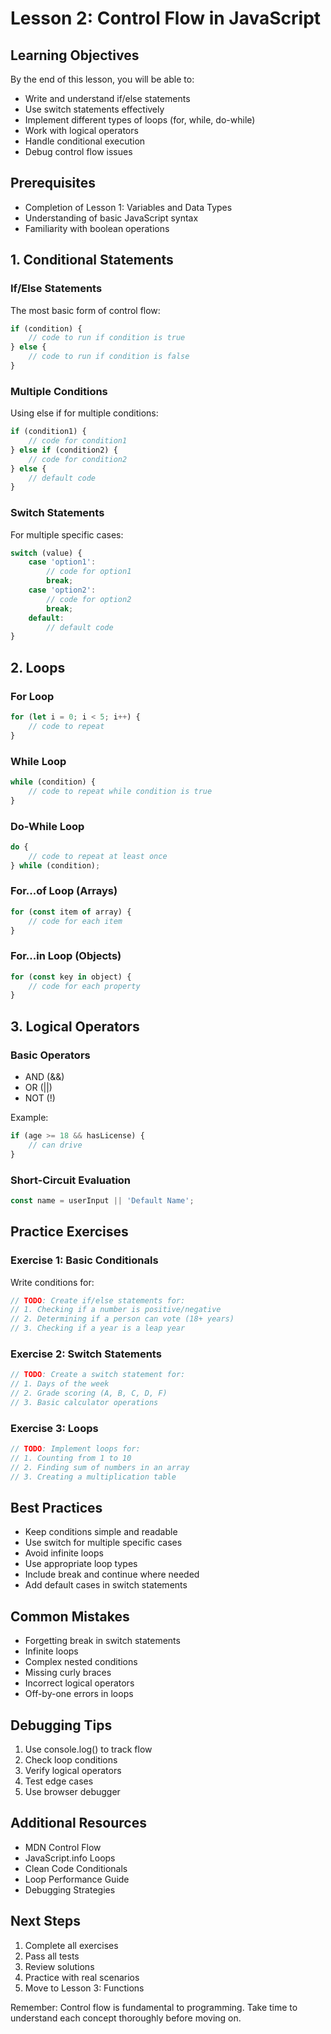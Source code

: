# Lesson 2: Control Flow in JavaScript

## Learning Objectives
By the end of this lesson, you will be able to:
- Write and understand if/else statements
- Use switch statements effectively
- Implement different types of loops (for, while, do-while)
- Work with logical operators
- Handle conditional execution
- Debug control flow issues

## Prerequisites
- Completion of Lesson 1: Variables and Data Types
- Understanding of basic JavaScript syntax
- Familiarity with boolean operations

## 1. Conditional Statements

### If/Else Statements
The most basic form of control flow:
```javascript
if (condition) {
    // code to run if condition is true
} else {
    // code to run if condition is false
}
```

### Multiple Conditions
Using else if for multiple conditions:
```javascript
if (condition1) {
    // code for condition1
} else if (condition2) {
    // code for condition2
} else {
    // default code
}
```

### Switch Statements
For multiple specific cases:
```javascript
switch (value) {
    case 'option1':
        // code for option1
        break;
    case 'option2':
        // code for option2
        break;
    default:
        // default code
}
```

## 2. Loops

### For Loop
```javascript
for (let i = 0; i < 5; i++) {
    // code to repeat
}
```

### While Loop
```javascript
while (condition) {
    // code to repeat while condition is true
}
```

### Do-While Loop
```javascript
do {
    // code to repeat at least once
} while (condition);
```

### For...of Loop (Arrays)
```javascript
for (const item of array) {
    // code for each item
}
```

### For...in Loop (Objects)
```javascript
for (const key in object) {
    // code for each property
}
```

## 3. Logical Operators

### Basic Operators
- AND (&&)
- OR (||)
- NOT (!)

Example:
```javascript
if (age >= 18 && hasLicense) {
    // can drive
}
```

### Short-Circuit Evaluation
```javascript
const name = userInput || 'Default Name';
```

## Practice Exercises

### Exercise 1: Basic Conditionals
Write conditions for:
```javascript
// TODO: Create if/else statements for:
// 1. Checking if a number is positive/negative
// 2. Determining if a person can vote (18+ years)
// 3. Checking if a year is a leap year
```

### Exercise 2: Switch Statements
```javascript
// TODO: Create a switch statement for:
// 1. Days of the week
// 2. Grade scoring (A, B, C, D, F)
// 3. Basic calculator operations
```

### Exercise 3: Loops
```javascript
// TODO: Implement loops for:
// 1. Counting from 1 to 10
// 2. Finding sum of numbers in an array
// 3. Creating a multiplication table
```

## Best Practices
- Keep conditions simple and readable
- Use switch for multiple specific cases
- Avoid infinite loops
- Use appropriate loop types
- Include break and continue where needed
- Add default cases in switch statements

## Common Mistakes
- Forgetting break in switch statements
- Infinite loops
- Complex nested conditions
- Missing curly braces
- Incorrect logical operators
- Off-by-one errors in loops

## Debugging Tips
1. Use console.log() to track flow
2. Check loop conditions
3. Verify logical operators
4. Test edge cases
5. Use browser debugger

## Additional Resources
- MDN Control Flow
- JavaScript.info Loops
- Clean Code Conditionals
- Loop Performance Guide
- Debugging Strategies

## Next Steps
1. Complete all exercises
2. Pass all tests
3. Review solutions
4. Practice with real scenarios
5. Move to Lesson 3: Functions

Remember: Control flow is fundamental to programming. Take time to understand each concept thoroughly before moving on. 